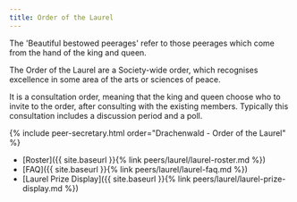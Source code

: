 ```yaml
---
title: Order of the Laurel
---
```


The 'Beautiful bestowed peerages' refer to those peerages which come from the hand of the king and queen. 

The Order of the Laurel are a Society-wide order, which recognises excellence in some area of the arts or sciences of peace. 

It is a consultation order, meaning that the king and queen choose who to invite to the order, after consulting with the existing members. Typically this consultation includes a discussion period and a poll. 

{% include peer-secretary.html order="Drachenwald - Order of the Laurel" %}

* [Roster]({{ site.baseurl }}{% link peers/laurel/laurel-roster.md %})
* [FAQ]({{ site.baseurl }}{% link peers/laurel/laurel-faq.md %})
* [Laurel Prize Display]({{ site.baseurl }}{% link peers/laurel/laurel-prize-display.md %})
